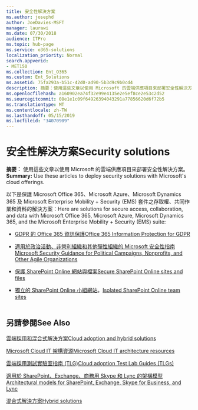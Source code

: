 ```yaml
---
title: 安全性解決方案
ms.author: josephd
author: JoeDavies-MSFT
manager: laurawi
ms.date: 07/30/2018
audience: ITPro
ms.topic: hub-page
ms.service: o365-solutions
localization_priority: Normal
search.appverid:
- MET150
ms.collection: Ent_O365
ms.custom: Ent_Solutions
ms.assetid: 75fa293a-b51c-42d0-ad90-5b3d9c9b0cd4
description: 摘要：使用這些文章以使用 Microsoft 的雲端供應項目來部署安全性解決方案。
ms.openlocfilehash: a160902ea74f32e99e4135e2e5ef8ce2e53c2d52
ms.sourcegitcommit: 08e1e1c09f64926394043291a77856620d6f72b5
ms.translationtype: MT
ms.contentlocale: zh-TW
ms.lasthandoff: 05/15/2019
ms.locfileid: "34070909"
---
```

# <a name="security-solutions"></a><span data-ttu-id="becfb-103">安全性解決方案</span><span class="sxs-lookup"><span data-stu-id="becfb-103">Security solutions</span></span>

 <span data-ttu-id="becfb-104">**摘要：** 使用這些文章以使用 Microsoft 的雲端供應項目來部署安全性解決方案。</span><span class="sxs-lookup"><span data-stu-id="becfb-104">**Summary:** Use these articles to deploy security solutions with Microsoft's cloud offerings.</span></span>
  
<span data-ttu-id="becfb-105">以下是保護 Microsoft Office 365、Microsoft Azure、Microsoft Dynamics 365 及 Microsoft Enterprise Mobility + Security (EMS) 套件之存取權、共同作業和資料的解決方案：</span><span class="sxs-lookup"><span data-stu-id="becfb-105">Here are solutions for secure access, collaboration, and data with Microsoft Office 365, Microsoft Azure, Microsoft Dynamics 365, and the Microsoft Enterprise Mobility + Security (EMS) suite:</span></span>

- [<span data-ttu-id="becfb-106">GDPR 的 Office 365 資訊保護</span><span class="sxs-lookup"><span data-stu-id="becfb-106">Office 365 Information Protection for GDPR</span></span>](office-365-information-protection-for-gdpr.md)
  
- [<span data-ttu-id="becfb-107">適用於政治活動、非營利組織和其他彈性組織的 Microsoft 安全性指南</span><span class="sxs-lookup"><span data-stu-id="becfb-107">Microsoft Security Guidance for Political Campaigns, Nonprofits, and Other Agile Organizations</span></span>](microsoft-security-guidance-for-political-campaigns-nonprofits-and-other-agile-o.md)
    
- [<span data-ttu-id="becfb-108">保護 SharePoint Online 網站與檔案</span><span class="sxs-lookup"><span data-stu-id="becfb-108">Secure SharePoint Online sites and files</span></span>](secure-sharepoint-online-sites-and-files.md)
    
- <span data-ttu-id="becfb-109">[獨立的 SharePoint Online 小組網站](isolated-sharepoint-online-team-sites.md)。</span><span class="sxs-lookup"><span data-stu-id="becfb-109">[Isolated SharePoint Online team sites](isolated-sharepoint-online-team-sites.md)</span></span>
<br/><br/>
    
## <a name="see-also"></a><span data-ttu-id="becfb-110">另請參閱</span><span class="sxs-lookup"><span data-stu-id="becfb-110">See Also</span></span>

[<span data-ttu-id="becfb-111">雲端採用和混合式解決方案</span><span class="sxs-lookup"><span data-stu-id="becfb-111">Cloud adoption and hybrid solutions</span></span>](cloud-adoption-and-hybrid-solutions.md)
  
[<span data-ttu-id="becfb-112">Microsoft Cloud IT 架構資源</span><span class="sxs-lookup"><span data-stu-id="becfb-112">Microsoft Cloud IT architecture resources</span></span>](microsoft-cloud-it-architecture-resources.md)
  
[<span data-ttu-id="becfb-113">雲端採用測試實驗室指南 (TLG)</span><span class="sxs-lookup"><span data-stu-id="becfb-113">Cloud adoption Test Lab Guides (TLGs)</span></span>](cloud-adoption-test-lab-guides-tlgs.md)
  
[<span data-ttu-id="becfb-114">適用於 SharePoint、Exchange、商務用 Skype 和 Lync 的架構模型</span><span class="sxs-lookup"><span data-stu-id="becfb-114">Architectural models for SharePoint, Exchange, Skype for Business, and Lync</span></span>](architectural-models-for-sharepoint-exchange-skype-for-business-and-lync.md)
  
[<span data-ttu-id="becfb-115">混合式解決方案</span><span class="sxs-lookup"><span data-stu-id="becfb-115">Hybrid solutions</span></span>](hybrid-solutions.md)


